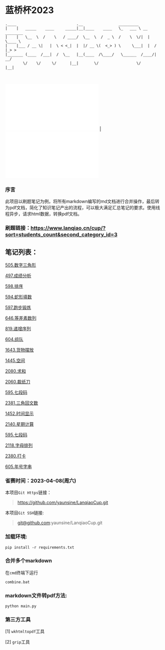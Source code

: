 # 蓝桥杯2023
```
.____                           .__                _________               
|    |   _____    ____     _____|__|____    ____   \_   ___ \ __ ________  
|    |   \__  \  /    \   / ____/  \__  \  /  _ \  /    \  \/|  |  \____ \ 
|    |___ / __ \|   |  \ < <_|  |  |/ __ \(  <_> ) \     \___|  |  /  |_> >
|_______ (____  /___|  /  \__   |__(____  /\____/   \______  /____/|   __/ 
        \/    \/     \/      |__|       \/                 \/      |__|    
```

<p style="text-align: center">
    <img src="https://img.shields.io/badge/语言-python3.7-orange.svg" alt=""/>
    <img src="https://img.shields.io/badge/运行终端-Windows-yellow.svg" alt=""/>
    <img src="https://img.shields.io/badge/开源协议-MIT协议-green.svg" alt=""/>
</p>

![中文](readme-zh.md) | ![English](readme-en.md)

### 序言
此项目以刷题笔记为例，将所有markdown编写的md文档进行合并操作，最后转为pdf文档，简化了知识笔记产出的流程，可以极大满足汇总笔记的要求。使用线程异步，请求html数据，转换pdf文档。

### 刷题链接：https://www.lanqiao.cn/cup/?sort=students_count&second_category_id=3


## 笔记列表：

[505.数字三角形](page/505NumberThreeAngle.md)

[497.成绩分析](page/497Grade.md)

[598.排序](page/598Sort.md)

[594.蛇形填数](page/SnakeFillin-594.md)

[597.跑步锻炼](page/RunExercise-597.md)

[646.等差素数列](page/IsochromaticPrimeSequence-646.md)

[819.递增序列](page/IncrementalSequence-819.md)

[604.组队](page/OrganizeATeam-604.md)

[1643.货物摆放](page/GoodsPlacement-1463.md)

[1445.空间](page/1445Space.md)

[2080.求和](page/Sum-2080.md)

[2060.裁纸刀](page/PaperCutter-2060.md)

[595.七段码](page/seven-segment_code-595.md)

[2381.三角回文数](page/TrianglePlindrome-2381.md)

[1452.时间显示](page/TimeShow-1452.md)

[2140.星期计算](page/WeeklyCalculation-2140.md)

[595.七段码](page/seven-segment_code-595.md)

[2118.字母排列](page/ArrangeLetters-2118.md)

[2380.打卡](page/ClockIn-2380.md)

[605.年号字串](page/YearString-605.md)





### 省赛时间：2023-04-08(周六)

本项目`Git Https`链接：
> https://github.com/yaunsine/LanqiaoCup.git


本项目`Git SSH`链接:
> git@github.com:yaunsine/LanqiaoCup.git


### 加载环境:
```shell
pip install -r requirements.txt
```

### 合并多个markdown
在`cmd`终端下运行
```shell
combine.bat
```

### markdown文件转pdf方法:
```shell
python main.py
```


### 第三方工具
[1] `wkhtmltopdf`工具

[2] `grip`工具


